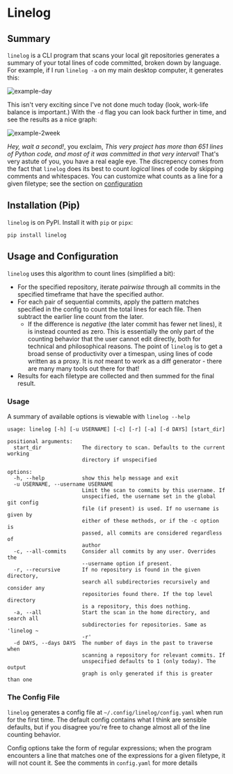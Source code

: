 # Linelog
## Summary

`linelog` is a CLI program that scans your local git repositories generates a summary of your total lines of code committed, broken down by language. For example, if I run `linelog -a` on my main desktop computer, it generates this:


![example-day](screenshots/linelog-example-day.png)

This isn't very exciting since I've not done much today (look, work-life balance is important.)  With the `-d` flag you can look back further in time, and see the results as a nice graph:


![example-2week](screenshots/linelog-example-2week.png)

*Hey, wait a second!*, you exclaim, *This very project has more than 651 lines of Python code, and most of it was committed in that very interval!* That's very astute of you, you have a real eagle eye. The discrepency comes from the fact that `linelog` does its best to count *logical* lines of code by skipping comments and whitespaces. You can customize what counts as a line for a given filetype; see the section on [configuration](https://github.com/keagud/linelog#the-config-file)


## Installation (Pip)
`linelog` is on PyPI. Install it with `pip` or `pipx`:
```
pip install linelog
```

## Usage and Configuration

`linelog` uses this algorithm to count lines (simplified a bit):

- For the specified repository, iterate *pairwise* through all commits in the specified timeframe that have the specified author. 
- For each pair of sequential commits, apply the pattern matches specified in the config to count the total lines for each file. Then subtract the earlier line count from the later.
  - If the difference is *negative* (the later commit has fewer net lines), it is instead counted as zero. 
  This is essentially the only part of the counting behavior that the user cannot edit directly, both for technical and philosophical reasons. The point of `linelog` is to get a broad sense of productivity over a timespan, using lines of code written as a proxy. It is *not* meant to work as a diff generator - there are many many tools out there for that!
- Results for each filetype are collected and then summed for the final result. 

### Usage
A summary of available options is viewable with `linelog --help` 
```
usage: linelog [-h] [-u USERNAME] [-c] [-r] [-a] [-d DAYS] [start_dir]

positional arguments:
  start_dir             The directory to scan. Defaults to the current working
                        directory if unspecified

options:
  -h, --help            show this help message and exit
  -u USERNAME, --username USERNAME
                        Limit the scan to commits by this username. If
                        unspecified, the username set in the global git config
                        file (if present) is used. If no username is given by
                        either of these methods, or if the -c option is
                        passed, all commits are considered regardless of
                        author
  -c, --all-commits     Consider all commits by any user. Overrides the
                        --username option if present.
  -r, --recursive       If no repository is found in the given directory,
                        search all subdirectories recursively and consider any
                        repositories found there. If the top level directory
                        is a repository, this does nothing.
  -a, --all             Start the scan in the home directory, and search all
                        subdirectories for repositories. Same as 'linelog ~
                        -r'
  -d DAYS, --days DAYS  The number of days in the past to traverse when
                        scanning a repository for relevant commits. If
                        unspecified defaults to 1 (only today). The output
                        graph is only generated if this is greater than one
```

### The Config File
`linelog` generates a config file at `~/.config/linelog/config.yaml` when run for the first time. The default config contains what I think are sensible defaults, but if you disagree you're free to change almost all of the line counting behavior. 

Config options take the form of regular expressions; when the program encounters a line that matches one of the expressions for a given filetype, it will not count it. See the comments in `config.yaml` for more details




